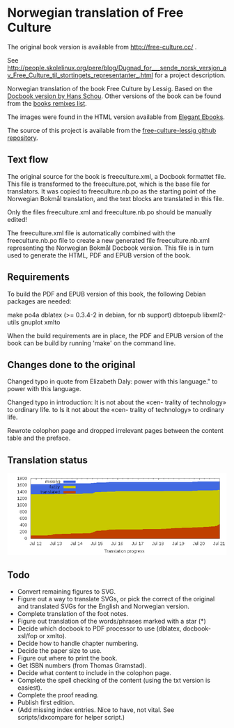 Norwegian translation of Free Culture
=====================================

The original book version is available from http://free-culture.cc/ .

See
http://people.skolelinux.org/pere/blog/Dugnad_for___sende_norsk_versjon_av_Free_Culture_til_stortingets_representanter_.html
for a project description.

Norwegian translation of the book Free Culture by Lessig.  Based on
the <a href="http://www.sslug.dk/~chlor/lessig/">Docbook version by
Hans Schou</a>.  Other versions of the book can be found from the
<a href="http://free-culture.cc/remixes/">books remixes list</a>.

The images were found in the HTML version available from
<a href="http://www.ibiblio.org/ebooks/Lessig/index.html">Elegant
Ebooks</a>.

The source of this project is available from the
<a href="https://github.com/petterreinholdtsen/free-culture-lessig">free-culture-lessig
github repository</a>.


Text flow
---------

The original source for the book is freeculture.xml, a Docbook
formattet file.  This file is transformed to the freeculture.pot,
which is the base file for translators.  It was copied to
freeculture.nb.po as the starting point of the Norwegian Bokmål
translation, and the text blocks are translated in this file.

Only the files freeculture.xml and freeculture.nb.po should be
manually edited!

The freeculture.xml file is automatically combined with the
freeculture.nb.po file to create a new generated file
freeculture.nb.xml representing the Norwegian Bokmål Docbook version.
This file is in turn used to generate the HTML, PDF and EPUB version
of the book.

Requirements
------------

To build the PDF and EPUB version of this book, the following Debian
packages are needed:

  make
  po4a
  dblatex (>= 0.3.4-2 in debian, for nb support)
  dbtoepub
  libxml2-utils
  gnuplot
  xmlto

When the build requirements are in place, the PDF and EPUB version of
the book can be build by running 'make' on the command line.

Changes done to the original
----------------------------

Changed typo in quote from Elizabeth Daly:
  power with this language."
to
  power with this language.

Changed typo in introduction:
  It is not about the «cen- trality of technology» to ordinary life.
to
  Is it not about the «cen- trality of technology» to ordinary life.

Rewrote colophon page and dropped irrelevant pages between the content
table and the preface.


Translation status
------------------

<img src="https://github.com/petterreinholdtsen/free-culture-lessig/raw/master/progress.png">

Todo
----

 * Convert remaining figures to SVG.
 * Figure out a way to translate SVGs, or pick the correct of the
   original and translated SVGs for the English and Norwegian version.
 * Complete translation of the foot notes.
 * Figure out translation of the words/phrases marked with a star (*)
 * Decide which docbook to PDF processor to use (dblatex,
   docbook-xsl/fop or xmlto).
 * Decide how to handle chapter numbering.
 * Decide the paper size to use.
 * Figure out where to print the book.
 * Get ISBN numbers (from Thomas Gramstad).
 * Decide what content to include in the colophon page.
 * Complete the spell checking of the content (using the txt version
   is easiest).
 * Complete the proof reading.
 * Publish first edition.
 * (Add missing index entries.  Nice to have, not vital.  See
   scripts/idxcompare for helper script.)
